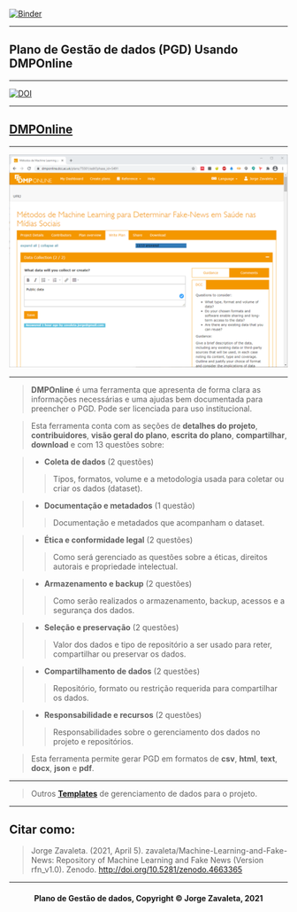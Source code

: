 [![Binder](https://mybinder.org/badge_logo.svg)](https://mybinder.org/v2/gh/zavaleta/Machine-Learning-and-Fake-News/main)

---
## Plano de Gestão de dados (PGD) Usando DMPOnline

---
[![DOI](https://zenodo.org/badge/DOI/10.5281/zenodo.4663365.svg)](https://doi.org/10.5281/zenodo.4663365)

---
## [DMPOnline](https://dmponline.dcc.ac.uk/)

---
![DMPOnline](imagens/dmponline0.png)

---
> **DMPOnline** é uma ferramenta que apresenta de forma clara as informações necessárias e uma ajudas bem documentada para preencher o PGD. Pode ser licenciada para uso institucional.

> Esta ferramenta conta com as seções de **detalhes do projeto**, **contribuidores**, **visão geral do plano**, **escrita do plano**, **compartilhar**, **download** e com 13 questões sobre:

> - **Coleta de dados** (2 questões)
>> Tipos, formatos, volume e a metodologia usada para coletar ou criar os dados (dataset).

> - **Documentação e metadados** (1 questão)
>> Documentação e metadados que acompanham o dataset.

> - **Ética e conformidade legal** (2 questões)
>> Como será gerenciado as questões sobre a éticas, direitos autorais e propriedade intelectual.

> - **Armazenamento e backup** (2 questões)
>> Como serão realizados o armazenamento, backup, acessos e a segurança dos dados.

> - **Seleção e preservação** (2 questões)
>> Valor dos dados e tipo de repositório a ser usado para reter, compartilhar ou preservar os dados.

> - **Compartilhamento de dados** (2 questões)
>>  Repositório, formato ou restrição requerida para compartilhar os dados.

> - **Responsabilidade e recursos** (2 questões)
>> Responsabilidades sobre o gerenciamento dos dados no projeto e repositórios.

> Esta ferramenta permite gerar PGD em formatos de **csv**, **html**, **text**, **docx**, **json** e **pdf**.

---

> Outros **[Templates](pgd.md)** de gerenciamento de dados para o projeto.

---

## Citar como:

> Jorge Zavaleta. (2021, April 5). zavaleta/Machine-Learning-and-Fake-News: Repository of Machine Learning and Fake News (Version rfn_v1.0). Zenodo. http://doi.org/10.5281/zenodo.4663365

---

#### <center>Plano de Gestão de dados,  Copyright &copy;  Jorge Zavaleta, 2021</center>
